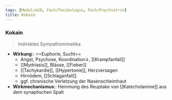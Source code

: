 ```yaml
---
tags: [Modul/m20, Fach/Toxikologie, Fach/Psychiatrie]
title: Kokain
---
```

### Kokain
> Indirektes Sympathomimetika
- **Wirkung**:: ==Euphorie, Sucht==
	- Angst, Psychose, Koordination↓, [[Krampfanfall]]
	- [[Mydriasis]], Blässe, [[Fieber]]
	- [[Tachykardie]], [[Hypertonie]], Herzversagen
	- Hirnödem, [[Schlaganfall]]
	- ggf. chronische Verletzung der Nasenschleimhaut
- **Wirkmechanismus**:: Hemmung des Reuptake von [[Katecholamine]] aus dem synaptischen Spalt